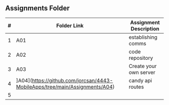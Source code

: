 ##  Assignments Folder

|   #   | Folder Link | Assignment Description |
| :---: | ----------- | ---------------------- |
|   1   |   A01 |  establishing comms |  |
|   2   |   A02| code repository|  |
|   3   |    A03 |    Create your own server | 
|   4   | ]A04](https://github.com/jorcsan/4443-MobileApps/tree/main/Assignments/A04)  |       candy api routes     |
|   5   |    |                 |

